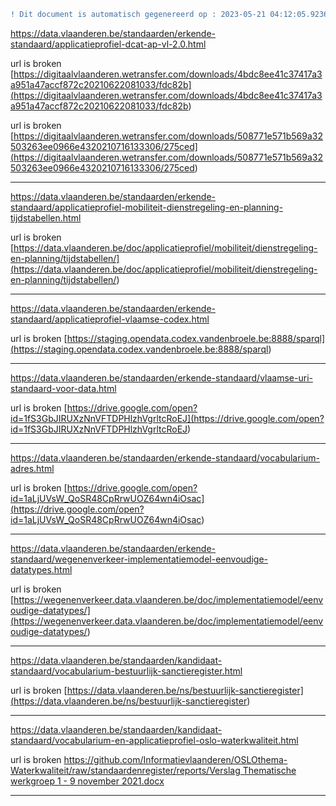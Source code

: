 ```diff
! Dit document is automatisch gegenereerd op : 2023-05-21 04:12:05.923640
```



[https://data.vlaanderen.be/standaarden/erkende-standaard/applicatieprofiel-dcat-ap-vl-2.0.html
](https://data.vlaanderen.be/standaarden/erkende-standaard/applicatieprofiel-dcat-ap-vl-2.0.html
)

url is broken [https://digitaalvlaanderen.wetransfer.com/downloads/4bdc8ee41c37417a3a951a47accf872c20210622081033/fdc82b](<https://digitaalvlaanderen.wetransfer.com/downloads/4bdc8ee41c37417a3a951a47accf872c20210622081033/fdc82b>) 

url is broken [https://digitaalvlaanderen.wetransfer.com/downloads/508771e571b569a32503263ee0966e4320210716133306/275ced](<https://digitaalvlaanderen.wetransfer.com/downloads/508771e571b569a32503263ee0966e4320210716133306/275ced>) 


--------------------------------------------------


[https://data.vlaanderen.be/standaarden/erkende-standaard/applicatieprofiel-mobiliteit-dienstregeling-en-planning-tijdstabellen.html
](https://data.vlaanderen.be/standaarden/erkende-standaard/applicatieprofiel-mobiliteit-dienstregeling-en-planning-tijdstabellen.html
)

url is broken [https://data.vlaanderen.be/doc/applicatieprofiel/mobiliteit/dienstregeling-en-planning/tijdstabellen/](<https://data.vlaanderen.be/doc/applicatieprofiel/mobiliteit/dienstregeling-en-planning/tijdstabellen/>) 


--------------------------------------------------


[https://data.vlaanderen.be/standaarden/erkende-standaard/applicatieprofiel-vlaamse-codex.html
](https://data.vlaanderen.be/standaarden/erkende-standaard/applicatieprofiel-vlaamse-codex.html
)

url is broken [https://staging.opendata.codex.vandenbroele.be:8888/sparql](<https://staging.opendata.codex.vandenbroele.be:8888/sparql>) 


--------------------------------------------------


[https://data.vlaanderen.be/standaarden/erkende-standaard/vlaamse-uri-standaard-voor-data.html
](https://data.vlaanderen.be/standaarden/erkende-standaard/vlaamse-uri-standaard-voor-data.html
)

url is broken [https://drive.google.com/open?id=1fS3GbJIRUXzNnVFTDPHlzhVgrltcRoEJ](<https://drive.google.com/open?id=1fS3GbJIRUXzNnVFTDPHlzhVgrltcRoEJ>) 


--------------------------------------------------


[https://data.vlaanderen.be/standaarden/erkende-standaard/vocabularium-adres.html
](https://data.vlaanderen.be/standaarden/erkende-standaard/vocabularium-adres.html
)

url is broken [https://drive.google.com/open?id=1aLjUVsW_QoSR48CpRrwUOZ64wn4iOsac](<https://drive.google.com/open?id=1aLjUVsW_QoSR48CpRrwUOZ64wn4iOsac>) 


--------------------------------------------------


[https://data.vlaanderen.be/standaarden/erkende-standaard/wegenenverkeer-implementatiemodel-eenvoudige-datatypes.html
](https://data.vlaanderen.be/standaarden/erkende-standaard/wegenenverkeer-implementatiemodel-eenvoudige-datatypes.html
)

url is broken [https://wegenenverkeer.data.vlaanderen.be/doc/implementatiemodel/eenvoudige-datatypes/](<https://wegenenverkeer.data.vlaanderen.be/doc/implementatiemodel/eenvoudige-datatypes/>) 


--------------------------------------------------


[https://data.vlaanderen.be/standaarden/kandidaat-standaard/vocabularium-bestuurlijk-sanctieregister.html
](https://data.vlaanderen.be/standaarden/kandidaat-standaard/vocabularium-bestuurlijk-sanctieregister.html
)

url is broken [https://data.vlaanderen.be/ns/bestuurlijk-sanctieregister](<https://data.vlaanderen.be/ns/bestuurlijk-sanctieregister>) 


--------------------------------------------------


[https://data.vlaanderen.be/standaarden/kandidaat-standaard/vocabularium-en-applicatieprofiel-oslo-waterkwaliteit.html
](https://data.vlaanderen.be/standaarden/kandidaat-standaard/vocabularium-en-applicatieprofiel-oslo-waterkwaliteit.html
)

url is broken [https://github.com/Informatievlaanderen/OSLOthema-Waterkwaliteit/raw/standaardenregister/reports/Verslag Thematische werkgroep 1 - 9 november 2021.docx](<https://github.com/Informatievlaanderen/OSLOthema-Waterkwaliteit/raw/standaardenregister/reports/Verslag Thematische werkgroep 1 - 9 november 2021.docx>) 


--------------------------------------------------